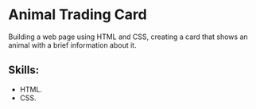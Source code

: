 <h1>Animal Trading Card</h1>
Building a web page using HTML and CSS, creating a card that shows an animal with a brief information about it.

<h2>Skills:</h2>
<ul>
<li>HTML.
<li>CSS.
